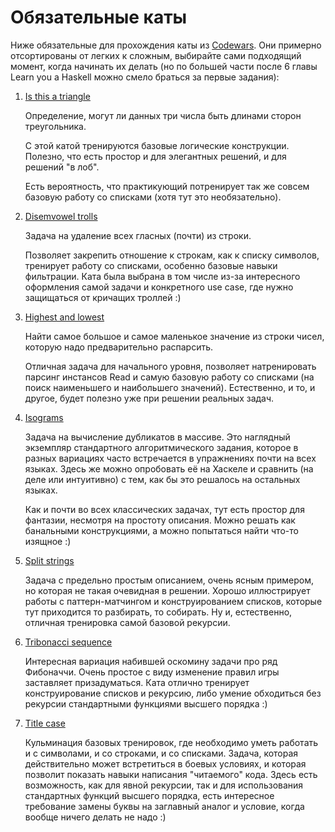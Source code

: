 # Обязательные каты


Ниже обязательные для прохождения каты из
[Codewars](https://www.codewars.com/kata/search/haskell). Они примерно
отсортированы от легких к сложным, выбирайте сами подходящий момент, когда
начинать их делать (но по большей части после 6 главы Learn you a Haskell можно
смело браться за первые задания):

1. [Is this a triangle](https://www.codewars.com/kata/is-this-a-triangle)

   Определение, могут ли данных три числа быть длинами сторон треугольника.

   С этой катой тренируются базовые логические конструкции. Полезно, что есть
   простор и для элегантных решений, и для решений "в лоб".

   Есть вероятность, что практикующий потренирует так же совсем базовую работу
   со списками (хотя тут это необязательно).

2. [Disemvowel trolls](https://www.codewars.com/kata/disemvowel-trolls)

   Задача на удаление всех гласных (почти) из строки.

   Позволяет закрепить отношение к строкам, как к списку символов,
   тренирует работу со списками, особенно базовые навыки фильтрации. Ката
   была выбрана в том числе из-за интересного оформления самой задачи и
   конкретного use case, где нужно защищаться от кричащих троллей :)

3. [Highest and lowest](https://www.codewars.com/kata/highest-and-lowest)

   Найти самое большое и самое маленькое значение из строки чисел, которую
   надо предварительно распарсить.

   Отличная задача для начального уровня, позволяет натренировать парсинг
   инстансов Read и самую базовую работу со списками (на поиск наименьшего
   и наибольшего значений). Естественно, и то, и другое, будет полезно уже
   при решении реальных задач.

4. [Isograms](https://www.codewars.com/kata/isograms/)

   Задача на вычисление дубликатов в массиве. Это наглядный экземпляр
   стандартного алгоритмического задания, которое в разных вариациях часто
   встречается в упражнениях почти на всех языках. Здесь же можно
   опробовать её на Хаскеле и сравнить (на деле или интуитивно) с тем, как
   бы это решалось на остальных языках.

   Как и почти во всех классических задачах, тут есть простор для фантазии,
   несмотря на простоту описания. Можно решать как банальными
   конструкциями, а можно попытаться найти что-то изящное :)

5. [Split strings](https://www.codewars.com/kata/split-strings)

   Задача с предельно простым описанием, очень ясным примером, но которая
   не такая очевидная в решении. Хорошо иллюстрирует работы с
   паттерн-матчингом и конструированием списков, которые тут приходится то
   разбирать, то собирать. Ну и, естественно, отличная тренировка самой
   базовой рекурсии.

6. [Tribonacci sequence](https://www.codewars.com/kata/tribonacci-sequence)

   Интересная вариация набившей оскомину задачи про ряд Фибоначчи. Очень
   простое с виду изменение правил игры заставляет призадуматься. Ката
   отлично тренирует конструирование списков и рекурсию, либо умение
   обходиться без рекурсии стандартными функциями высшего порядка :)

7. [Title case](https://www.codewars.com/kata/title-case)

   Кульминация базовых тренировок, где необходимо уметь работать и с
   символами, и со строками, и со списками. Задача, которая действительно
   может встретиться в боевых условиях, и которая позволит показать навыки
   написания "читаемого" кода. Здесь есть возможность, как для явной
   рекурсии, так и для использования стандартных функций высшего порядка,
   есть интересное требование замены буквы на заглавный аналог и условие,
   когда вообще ничего делать не надо :)

